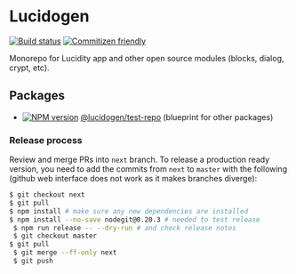 # Lucidogen

[![Build status][travis-image]][travis-url]
[![Commitizen friendly][commitizen-image]][commitizen-url]

[travis-image]: https://img.shields.io/travis/lucidogen/lucidogen.svg?style=flat
[travis-url]: https://travis-ci.org/lucidogen/lucidogen
[commitizen-image]: https://img.shields.io/badge/commitizen-friendly-brightgreen.svg?style=flat
[commitizen-url]: http://commitizen.github.io/cz-cli/

Monorepo for Lucidity app and other open source modules (blocks, dialog, crypt, etc).

## Packages

- [![NPM version][test-repo-image]][test-repo-npm] [@lucidogen/test-repo][test-repo-url]
  (blueprint for other packages)

[test-repo-url]: https://github.com/lucidogen/lucidogen/tree/next/packages/node_modules/@lucidogen/test-repo
[test-repo-image]: https://img.shields.io/npm/v/@lucidogen/test-repo.svg?style=flat
[test-repo-npm]: https://npmjs.org/package/@lucidogen/test-repo

### Release process

Review and merge PRs into `next` branch. To release a production ready version, you need
to add the commits from `next` to `master` with the following (github web interface does not
work as it makes branches diverge):

```sh
$ git checkout next
$ git pull
$ npm install # make sure any new dependencies are installed
$ npm install --no-save nodegit@0.20.3 # needed to test release
￼$ npm run release -- --dry-run # and check release notes
￼$ git checkout master
$ git pull
￼$ git merge --ff-only next
￼$ git push
```
